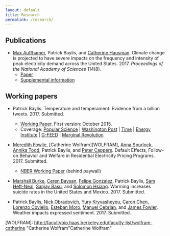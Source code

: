 ```yaml
---
layout: default
title: Research
permalink: /research/
---
```


## Publications

- [Max Auffhamer][AUFFHAMMER], Patrick Baylis, and [Catherine Hausman][HAUSMAN]. Climate change is projected to have severe impacts on the frequency and intensity of peak electricity demand across the United States.  2017. *Proceedings of the National Academy of Sciences* 114(8).
  - [Paper](http://www.pnas.org/content/early/2017/01/31/1613193114.full)
  - [Supplemental information](http://www.pnas.org/content/suppl/2017/02/01/1613193114.DCSupplemental/pnas.1613193114.sapp.pdf)

## Working papers

- Patrick Baylis. Temperature and temperament: Evidence from a billion tweets. 2017. Submitted.
  - [Working Paper][JMP]. First version: October 2015.
  - Coverage: [Popular Science](http://www.popsci.com/science-confirms-obvious-we-hate-being-hot) \| [Washington Post](https://www.washingtonpost.com/news/wonk/wp/2016/01/07/clear-evidence-that-cold-days-are-better-than-hot-ones/) \| [Time](http://time.com/4172187/temperature-weather-hot-cold-preferences/) \| [Energy Institute](https://energyathaas.wordpress.com/2015/12/07/heat-and-happiness/) \| [G-FEED](http://www.g-feed.com/2015/12/warming-makes-people-unhappy-evidence.html) \| [Marginal Revolution](http://marginalrevolution.com/marginalrevolution/2016/01/do-you-get-grumpy-over-seventy-degrees-fahrenheit.html)

- [Meredith Fowlie][FOWLIE], [Catherine Wolfram][WOLFRAM], [Anna Spurlock][SPURLOCK], [Annika Todd][TODD], Patrick Baylis, and [Peter Cappers][CAPPERS]. Default Effects, Follow-on Behavior and Welfare in Residential Electricity Pricing Programs. 2017. Submitted.
  - [NBER Working Paper][defaultbias] (behind paywall)
- [Marshall Burke][BURKE], [Ceren Baysan][BAYSAN], [Felipe Gonzalez][GONZALES], Patrick Baylis, [Sam Heft-Neal][HEFTNEAL], [Sanjay Basu][BASU], and [Solomon Hsiang][HSIANG]. Warming increases suicide rates in the United States and Mexico. 2017. Submitted.
- Patrick Baylis, [Nick Obradovich][OBRADOVICH], [Yury Kryvasheyeu][KRYVASHEYEU], [Caron Chen][CHEN], [Lorenzo Coviello][COVIELLO], [Esteban Moro][MORO], [Manuel Cebrian][CEBRIAN], and [James Fowler][FOWLER]. Weather impacts expressed sentiment. 2017. Submitted.

<!-- Co-author links -->

[AUFFHAMMER]: http://www.auffhammer.com/ "Max Auffhammer"
[BASU]: http://www.google.com "Sanjay Basu"
[BAYSAN]: http://www.google.com "Ceren Basyan"
[BOOMHOWER]: https://are.berkeley.edu/candidate/Judson-Boomhower "Judson Boomhower"
[BORENSTEIN]: http://faculty.haas.berkeley.edu/borenste/ "Severin Borenstein"
[BURKE]: http://www.google.com "Marshall Burke"
[CAPPERS]: http://emp.lbl.gov/staff/peter-cappers "Peter Cappers"
[CEBRIAN]: http://www.google.com "Manuel Cebrian"
[CHEN]: http://www.google.com "Carol Chen"
[FOWLER]: http://www.google.com "James Fowler"
[FOWLIE]: http://nature.berkeley.edu/~fowlie/ "Meredith Fowlie"
[GONZALES]: http://www.google.com "Felipe Gonzales"
[GRAFFZIVIN]: http://gps.ucsd.edu/faculty-directory/joshua-graff-zivin.html "Josh Graff Zivin"
[HEFTNEAL]: http://www.google.com "Sam Heft-Neal"
[HAUSMAN]: http://fordschool.umich.edu/faculty/catherine-hausman "Catherine Hausman"
[HSIANG]: http://globalpolicy.science/solomon-hsiang/ "Solomon Hsiang"
[KRYVASHEYEU]: http://www.google.com "Yury Kryvasheyeu"
[COVIELLO]: http://www.google.com "Lorenzo Coviello"
[MORO]: http://www.google.com "Esteban Moro"
[NEIDELL]: http://www.columbia.edu/~mn2191/ "Matt Neidell"
[OBRADOVICH]: http://nickobradovich.com/ "Nick Obradovich"
[SPURLOCK]: http://eetd.lbl.gov/people/c-anna-spurlock "Anna Spurlock"
[TODD]: http://www.annikatodd.com/ "Annika Todd"
[WOLFRAM]: http://facultybio.haas.berkeley.edu/faculty-list/wolfram-catherine "Catherine Wolfram"Catherine Wolfram"


<!-- Paper links -->

[defaultbias]: http://www.nber.org/papers/w23553.pdf "Default effects"
[JMP]: /assets/pdf/Baylis_TT.pdf "JMP"
[JMPAPPENDIX]: /assets/pdf/Baylis_TT_Appendix.pdf "JMP Appendix"
